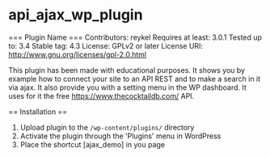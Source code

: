 # api_ajax_wp_plugin
=== Plugin Name ===
Contributors: reykel
Requires at least: 3.0.1
Tested up to: 3.4
Stable tag: 4.3
License: GPLv2 or later
License URI: http://www.gnu.org/licenses/gpl-2.0.html

This plugin has been made with educational purposes. It shows you by example how to connect your site to an API REST and to make a search in it via ajax. It also provide you with a setting menu in the WP dashboard. It uses for it the free https://www.thecocktaildb.com/ API.

== Installation ==

1. Upload plugin to the `/wp-content/plugins/` directory
2. Activate the plugin through the 'Plugins' menu in WordPress
3. Place the shortcut [ajax_demo] in you page
